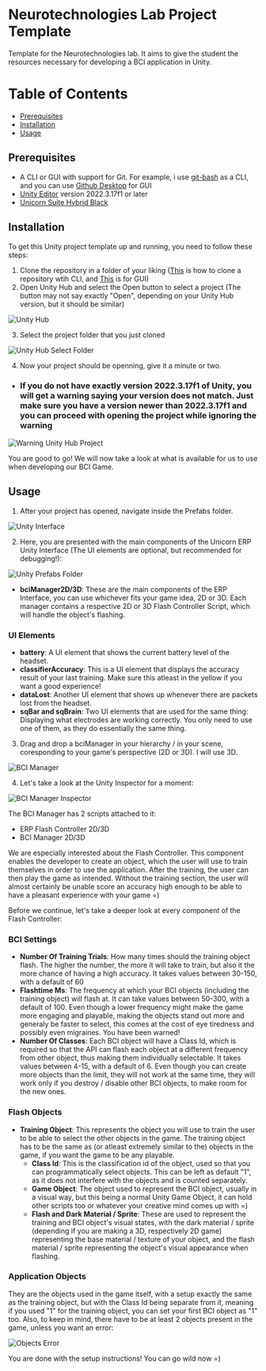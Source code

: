 # Neurotechnologies Lab Project Template

Template for the Neurotechnologies lab. It aims to give the student the resources necessary for developing a BCI application in Unity.

# Table of Contents
  * [Prerequisites](#prerequisites)
  * [Installation](#installation)
  * [Usage](#usage)

## Prerequisites

- A CLI or GUI with support for Git. For example, i use [git-bash](https://gitforwindows.org/) as a CLI, and you can use [Github Desktop](https://desktop.github.com/) for GUI
- [Unity Editor](https://unity.com/download) version 2022.3.17f1 or later
- [Unicorn Suite Hybrid Black](https://euvtro.sharepoint.com/:u:/s/Introducereinneurotehnologii/EWzoUaj5M0VFlK1hu9HFJA8BVQedBUdeT-7SEqQqrkMjGQ?e=EGtcgs)

## Installation

To get this Unity project template up and running, you need to follow these steps:

1. Clone the repository in a folder of your liking ([This](https://youtu.be/bQrtezWlphU?si=N-UqagFMgqONtPYw&t=42) is how to clone a repository wtih CLI, and [This](https://youtu.be/PoZNIbs_wx8?si=zmT12G9UFDycPjFg) is for GUI)
2. Open Unity Hub and select the Open button to select a project (The button may not say exactly "Open", depending on your Unity Hub version, but it should be similar)

![Unity Hub](https://github.com/Relu12345/BCI-Lab-Project/assets/94746838/ad9dc154-1d5d-42d8-98b9-2eb3d2f00f63)


3. Select the project folder that you just cloned
 
![Unity Hub Select Folder](https://github.com/Relu12345/BCI-Lab-Project/assets/94746838/db8bc609-6c7c-4930-bf76-2698294826c8)

4. Now your project should be openning, give it a minute or two.

- ### If you do not have exactly version 2022.3.17f1 of Unity, you will get a warning saying your version does not match. Just make sure you have a version newer than 2022.3.17f1 and you can proceed with opening the project while ignoring the warning

![Warning Unity Hub Project](https://github.com/Relu12345/BCI-Lab-Project/assets/94746838/86505df6-cdc7-406a-a5bd-d760e66146d5)

You are good to go! We will now take a look at what is available for us to use when developing our BCI Game.

## Usage

1. After your project has opened, navigate inside the Prefabs folder.

![Unity Interface](https://github.com/Relu12345/BCI-Lab-Project/assets/94746838/e81ee394-f791-446e-804f-3c015f1f98af)

2. Here, you are presented with the main components of the Unicorn ERP Unity Interface (The UI elements are optional, but recommended for debugging!):

![Unity Prefabs Folder](https://github.com/Relu12345/BCI-Lab-Project/assets/94746838/1cd9de28-f67c-4f24-832c-f7a1be91ab99)

- **bciManager2D/3D**: These are the main components of the ERP Interface, you can use whichever fits your game idea, 2D or 3D. Each manager contains a respective 2D or 3D Flash Controller Script, which will handle the object's flashing.

### UI Elements
  
- **battery**: A UI element that shows the current battery level of the headset.
- **classifierAccuracy**: This is a UI element that displays the accuracy result of your last training. Make sure this atleast in the yellow if you want a good experience!
- **dataLost**: Another UI element that shows up whenever there are packets lost from the headset.
- **sqBar and sqBrain**: Two UI elements that are used for the same thing: Displaying what electrodes are working correctly. You only need to use one of them, as they do essentially the same thing.

3. Drag and drop a bciManager in your hierarchy / in your scene, coresponding to your game's perspective (2D or 3D). I will use 3D.

![BCI Manager](https://github.com/Relu12345/BCI-Lab-Project/assets/94746838/44bdb9c9-c1db-4159-b099-66d2936c58ff)

4. Let's take a look at the Unity Inspector for a moment:

![BCI Manager Inspector](https://github.com/Relu12345/BCI-Lab-Project/assets/94746838/a941d204-e288-449c-812f-2e6b4ea10708)

The BCI Manager has 2 scripts attached to it:

- ERP Flash Controller 2D/3D
- BCI Manager 2D/3D

We are especially interested about the Flash Controller. This component enables the developer to create an object, which the user will use to train themselves in order to use the application. After the training, the user can then play the game as intended. Without the training section, the user will almost certainly be unable score an accuracy high enough to be able to have a pleasant experience with your game =)

Before we continue, let's take a deeper look at every component of the Flash Controller:

### BCI Settings

- **Number Of Training Trials**: How many times should the training object flash. The higher the number, the more it will take to train, but also it the more chance of having a high accuracy. It takes values between 30-150, with a default of 60
- **Flashtime Ms**: The frequency at which your BCI objects (including the training object) will flash at. It can take values between 50-300, with a default of 100. Even though a lower frequency might make the game more engaging and playable, making the objects stand out more and generaly be faster to select, this comes at the cost of eye tiredness and possibly even migraines. You have been warned!
- **Number Of Classes**: Each BCI object will have a Class Id, which is required so that the API can flash each object at a different frequency from other object, thus making them individually selectable. It takes values between 4-15, with a default of 6. Even though you can create more objects than the limit, they will not work at the same time, they will work only if you destroy / disable other BCI objects, to make room for the new ones.

### Flash Objects

- **Training Object**: This represents the object you will use to train the user to be able to select the other objects in the game. The training object has to be the same as (or atleast extremely similar to the) objects in the game, if you want the game to be any playable.
  - **Class Id**: This is the classification id of the object, used so that you can programmatically select objects. This can be left as default "1", as it does not interfere with the objects and is counted separately.
  - **Game Object**: The object used to represent the BCI object, usually in a visual way, but this being a normal Unity Game Object, it can hold other scripts too or whatever your creative mind comes up with =)
  - **Flash and Dark Material / Sprite**: These are used to represent the training and BCI object's visual states, with the dark material / sprite (depending if you are making a 3D, respectively 2D game) representing the base material / texture of your object, and the flash material / sprite representing the object's visual appearance when flashing.

### Application Objects
They are the objects used in the game itself, with a setup exactly the same as the training object, but with the Class Id being separate from it, meaning if you used "1" for the training object, you can set your first BCI object as "1" too. Also, to keep in mind, there have to be at least 2 objects present in the game, unless you want an error:

![Objects Error](https://github.com/Relu12345/BCI-Lab-Project/assets/94746838/8e588205-e088-43f8-aea4-6c17f0a96dde)

You are done with the setup instructions! You can go wild now =)
